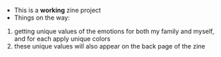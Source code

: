 * This is a **working** zine project
* Things on the way:
1. getting unique values of the emotions for both my family and myself, and for each apply unique colors
2. these unique values will also appear on the back page of the zine
